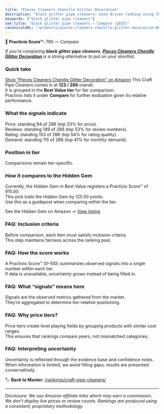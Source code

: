 ```yaml
---
title: "Pieces Cleaners Chenille Glitter Decoration"
description: "black glitter pipe cleaners: Data-driven ranking using the Practivio Score™. Positioned by quality, value, demand, findability, momentum."
keywords: ["black glitter pipe cleaners"]
seo_title: "black glitter pipe cleaners — Compare (2025)"
canonicalURL: "/products/pieces-cleaners-chenille-glitter-decoration-B0BK9W1PSC/"
---
```


**🛒 Practivio Score™:** 790 — _Compare_


*If you're comparing **black glitter pipe cleaners**, **[Pieces Cleaners Chenille Glitter Decoration](https://www.amazon.com/dp/B0BK9W1PSC?tag=practivio-20)** is a strong alternative to put on your shortlist.*
### Quick take
[Shop “Pieces Cleaners Chenille Glitter Decoration” on Amazon](https://www.amazon.com/dp/B0BK9W1PSC?tag=practivio-20)
This Craft Pipe Cleaners comes in at **123 / 286** overall.  
It is grouped in the **Best Value tier** for fair comparison.  
Practivio lists it under **Compare** for further evaluation given its relative performance.

### What the signals indicate
Price: standing 94 of 286 (top 33% for price).  
Reviews: standing 149 of 286 (top 53% for review numbers).  
Rating: standing 153 of 286 (top 54% for rating quality).  
Demand: standing 115 of 286 (top 41% for monthly demand).

### Position in tier
Comparisons remain tier-specific.

### How it compares to the Hidden Gem
Currently, the Hidden Gem in Best Value registers a Practivio Score™ of 915.00.  
This pick trails the Hidden Gem by 125.00 points.  
Use this as a guidepost when comparing within the tier.  

See the Hidden Gem on Amazon → [View listing](https://www.amazon.com/dp/B08GZL6MFJ?tag=practivio-20)

### FAQ: Inclusion criteria
Before comparison, each item must satisfy inclusion criteria.  
This step maintains fairness across the ranking pool.

### FAQ: How the score works
A Practivio Score™ (0–100) summarizes observed signals into a single number within each tier.  
If data is unavailable, uncertainty grows instead of being filled in.

### FAQ: What “signals” means here
Signals are the observed metrics gathered from the market.  
They’re aggregated to determine tier-relative positioning.

### FAQ: Why price tiers?
Price tiers create level playing fields by grouping products with similar cost ranges.  
This ensures that rankings compare peers, not mismatched categories.

### FAQ: Interpreting uncertainty
Uncertainty is reflected through the evidence base and confidence notes.  
When information is limited, we avoid filling gaps; results are presented conservatively.

<!-- Missing template for Compare/CompareWithinPriceClass -->


🏷️ **Back to Master:** [/rankings/craft-pipe-cleaners/](/rankings/craft-pipe-cleaners/)

---
_Disclosure: We use Amazon affiliate links which may earn a commission. We don’t display live prices or review counts. Rankings are produced using a consistent, proprietary methodology._
